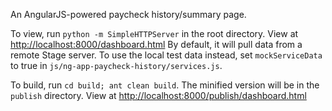 An AngularJS-powered paycheck history/summary page.

To view, run `python -m SimpleHTTPServer` in the root directory.
View at [http://localhost:8000/dashboard.html](http://localhost:8000/dashboard.html)
By default, it will pull data from a remote Stage server.
To use the local test data instead,
set `mockServiceData` to true in `js/ng-app-paycheck-history/services.js`.

To build, run `cd build; ant clean build`.
The minified version will be in the `publish` directory.
View at [http://localhost:8000/publish/dashboard.html](http://localhost:8000/publish/dashboard.html)
